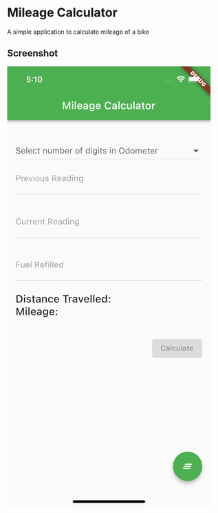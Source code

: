 # Mileage Calculator

A simple application to calculate mileage of a bike

## Screenshot
![iPhonePortrait](/Screenshots/iPhone12Portrait.png)
